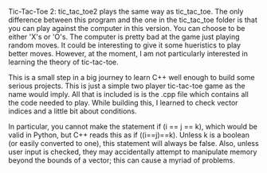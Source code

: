 Tic-Tac-Toe 2:
tic_tac_toe2 plays the same way as tic_tac_toe. The only difference between this program and the one in the tic_tac_toe folder is that you can play against the computer in this version. You can choose to be either 'X's or 'O's. The computer is pretty bad at the game just playing random moves. It could be interesting to give it some hueristics to play better moves. However, at the moment, I am not particularly interested in learning the theory of tic-tac-toe.

This is a small step in a big journey to learn C++ well enough to build some serious projects. This is just a simple two player tic-tac-toe game as the name would imply. All that is included is is the .cpp file which contains all the code needed to play. While building this, I learned to check vector indices and a little bit about conditions.

In particular, you cannot make the statement if (i == j == k), which would be valid in Python, but C++ reads this as if ((i==j)==k). Unless k is a boolean (or easily converted to one), this statement will always be false. Also, unless user input is checked, they may accidentally attempt to manipulate memory beyond the bounds of a vector; this can cause a myriad of problems.
